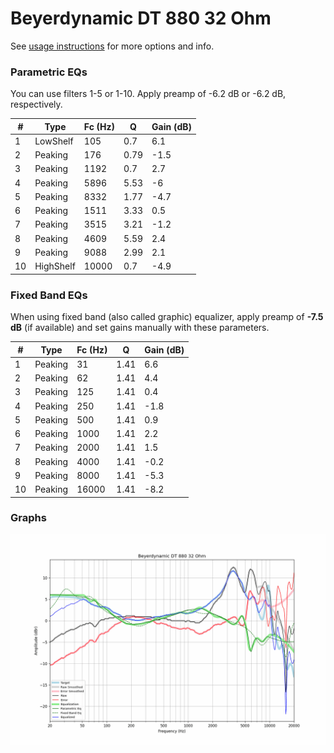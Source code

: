 # Beyerdynamic DT 880 32 Ohm
See [usage instructions](https://github.com/jaakkopasanen/AutoEq#usage) for more options and info.

### Parametric EQs
You can use filters 1-5 or 1-10. Apply preamp of -6.2 dB or -6.2 dB, respectively.

|   # | Type      |   Fc (Hz) |    Q |   Gain (dB) |
|-----|-----------|-----------|------|-------------|
|   1 | LowShelf  |       105 | 0.7  |         6.1 |
|   2 | Peaking   |       176 | 0.79 |        -1.5 |
|   3 | Peaking   |      1192 | 0.7  |         2.7 |
|   4 | Peaking   |      5896 | 5.53 |        -6   |
|   5 | Peaking   |      8332 | 1.77 |        -4.7 |
|   6 | Peaking   |      1511 | 3.33 |         0.5 |
|   7 | Peaking   |      3515 | 3.21 |        -1.2 |
|   8 | Peaking   |      4609 | 5.59 |         2.4 |
|   9 | Peaking   |      9088 | 2.99 |         2.1 |
|  10 | HighShelf |     10000 | 0.7  |        -4.9 |

### Fixed Band EQs
When using fixed band (also called graphic) equalizer, apply preamp of **-7.5 dB** (if available) and set gains manually with these parameters.

|   # | Type    |   Fc (Hz) |    Q |   Gain (dB) |
|-----|---------|-----------|------|-------------|
|   1 | Peaking |        31 | 1.41 |         6.6 |
|   2 | Peaking |        62 | 1.41 |         4.4 |
|   3 | Peaking |       125 | 1.41 |         0.4 |
|   4 | Peaking |       250 | 1.41 |        -1.8 |
|   5 | Peaking |       500 | 1.41 |         0.9 |
|   6 | Peaking |      1000 | 1.41 |         2.2 |
|   7 | Peaking |      2000 | 1.41 |         1.5 |
|   8 | Peaking |      4000 | 1.41 |        -0.2 |
|   9 | Peaking |      8000 | 1.41 |        -5.3 |
|  10 | Peaking |     16000 | 1.41 |        -8.2 |

### Graphs
![](./Beyerdynamic%20DT%20880%2032%20Ohm.png)
